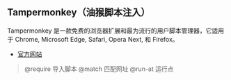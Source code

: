 ## Tampermonkey（油猴脚本注入）

Tampermonkey 是一款免费的浏览器扩展和最为流行的用户脚本管理器，它适用于 Chrome, Microsoft Edge, Safari, Opera Next, 和 Firefox。

- [官方网站](http://tampermonkey.net/)

> @require    导入脚本
> @match      匹配网址
> @run-at     运行点